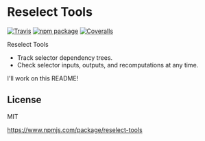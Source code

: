 # Reselect Tools
[![Travis][build-badge]][build]
[![npm package][npm-badge]][npm]
[![Coveralls][coveralls-badge]][coveralls]

Reselect Tools
* Track selector dependency trees.
* Check selector inputs, outputs, and recomputations at any time.

I'll work on this README!

## License

MIT

[build-badge]: https://api.travis-ci.org/skortchmark9/reselect-tools.svg?branch=master
[build]: https://travis-ci.org/skortchmark9/reselect-tools

[npm-badge]: https://img.shields.io/npm/v/reselect-tools.svg?style=flat-square
[npm]: https://www.npmjs.org/package/reselect-tools

[coveralls-badge]: https://coveralls.io/repos/github/skortchmark9/reselect-tools/badge.svg?branch=master
[coveralls]: https://coveralls.io/github/skortchmark9/reselect-tools?branch=master

https://www.npmjs.com/package/reselect-tools